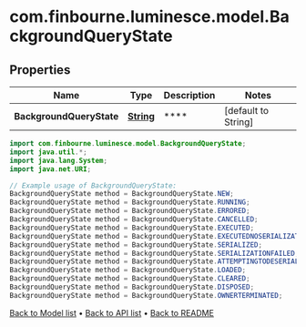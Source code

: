 # com.finbourne.luminesce.model.BackgroundQueryState

## Properties

Name | Type | Description | Notes
------------ | ------------- | ------------- | -------------
**BackgroundQueryState** | [**String**](.md) | **** | [default to String]

```java
import com.finbourne.luminesce.model.BackgroundQueryState;
import java.util.*;
import java.lang.System;
import java.net.URI;

// Example usage of BackgroundQueryState:
BackgroundQueryState method = BackgroundQueryState.NEW;
BackgroundQueryState method = BackgroundQueryState.RUNNING;
BackgroundQueryState method = BackgroundQueryState.ERRORED;
BackgroundQueryState method = BackgroundQueryState.CANCELLED;
BackgroundQueryState method = BackgroundQueryState.EXECUTED;
BackgroundQueryState method = BackgroundQueryState.EXECUTEDNOSERIALIZATIONREQUIRED;
BackgroundQueryState method = BackgroundQueryState.SERIALIZED;
BackgroundQueryState method = BackgroundQueryState.SERIALIZATIONFAILED;
BackgroundQueryState method = BackgroundQueryState.ATTEMPTINGTODESERIALIZE;
BackgroundQueryState method = BackgroundQueryState.LOADED;
BackgroundQueryState method = BackgroundQueryState.CLEARED;
BackgroundQueryState method = BackgroundQueryState.DISPOSED;
BackgroundQueryState method = BackgroundQueryState.OWNERTERMINATED;
```


[Back to Model list](../README.md#documentation-for-models) &#8226; [Back to API list](../README.md#documentation-for-api-endpoints) &#8226; [Back to README](../README.md)
